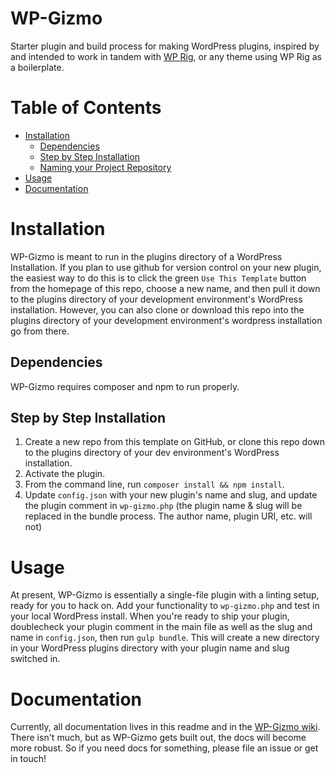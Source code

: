 # WP-Gizmo
 Starter plugin and build process for making WordPress plugins, inspired by and intended to work in tandem with [WP Rig](https://wprig.io), or any theme using WP Rig as a boilerplate.

# Table of Contents
- [Installation](#installation)
  * [Dependencies](#dependencies)
  * [Step by Step Installation](#step-by-step-installation)
  * [Naming your Project Repository](#naming-your-project-repository)
- [Usage](#usage)
- [Documentation](#documentation)

# Installation
WP-Gizmo is meant to run in the plugins directory of a WordPress Installation. If you plan to use github for version control on your new plugin, the easiest way to do this is to click the green `Use This Template` button from the homepage of this repo, choose a new name, and then pull it down to the plugins directory of your development environment's WordPress installation. However, you can also clone or download this repo into the plugins directory of your development environment's wordpress installation go from there.
## Dependencies
WP-Gizmo requires composer and npm to run properly.
## Step by Step Installation
1. Create a new repo from this template on GitHub, or clone this repo down to the plugins directory of your dev environment's WordPress installation.
2. Activate the plugin.
3. From the command line, run `composer install && npm install`.
4. Update `config.json` with your new plugin's name and slug, and update the plugin comment in `wp-gizmo.php` (the plugin name & slug will be replaced in the bundle process. The author name, plugin URI, etc. will not)

# Usage
At present, WP-Gizmo is essentially a single-file plugin with a linting setup, ready for you to hack on. Add your functionality to `wp-gizmo.php` and test in your local WordPress install. When you're ready to ship your plugin, doublecheck your plugin comment in the main file as well as the slug and name in `config.json`, then run `gulp bundle`. This will create a new directory in your WordPress plugins directory with your plugin name and slug switched in.

# Documentation
Currently, all documentation lives in this readme and in the [WP-Gizmo wiki](https://github.com/jacklowrie/wp-gizmo/wiki). There isn't much, but as WP-Gizmo gets built out, the docs will become more robust. So if you need docs for something, please file an issue or get in touch!
